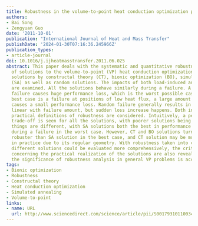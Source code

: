 ```yaml
---
title: Robustness in the volume-to-point heat conduction optimization problem
authors:
- Bai Song
- Zengyuan Guo
date: '2011-10-01'
publication: "International Journal of Heat and Mass Transfer"
publishDate: '2024-01-30T07:16:36.245966Z'
publication_types:
- article-journal
doi: 10.1016/j.ijheatmasstransfer.2011.06.025
abstract: This paper deals with the systematic and quantitative robustness analysis
  of solutions to the volume-to-point (VP) heat conduction optimization problem, including
  solutions by constructal theory (CT), bionic optimization (BO), simulated annealing
  (SA) as well as random solutions. The impacts of both load-induced and random failures
  are examined. All the solutions behave similarly during a failure. A tiny high-heat-flux-induced
  failure causes huge performance loss, which is the worst possible case. While the
  best case is a failure at positions of low heat flux, a large amount of which only
  causes a small performance loss. Random failure generally results in a loss roughly
  linear with failure amount, but sudden loss increase happens. Both intuitive and
  practical definitions of robustness are considered. Intuitively, a performance-robustness
  trade-off is seen for all the solutions, with poorer solutions being robuster. Practically
  things are different, with SA solutions both the best in performance and the robustest
  during a failure in the worst case. However, CT and BO solutions turn out to be
  robuster than SA solution in the best case, and CT solution may be more preferable
  in practice due to its regular geometry. With robustness taken into consideration,
  different solutions could be evaluated more comprehensively, the critical aspects
  concerning the practical realization of the solutions are also revealed, and furthermore
  the significance of robustness analysis in general VP problems is accentuated.
tags:
- Bionic optimization
- Robustness
- Constructal theory
- Heat conduction optimization
- Simulated annealing
- Volume-to-point
links:
- name: URL
  url: http://www.sciencedirect.com/science/article/pii/S0017931011003474
---
```

